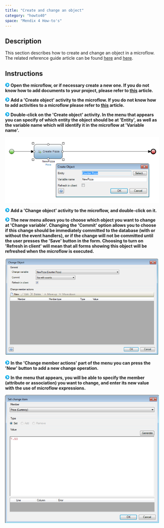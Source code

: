 ```yaml
---
title: "Create and change an object"
category: "howto40"
space: "Mendix 4 How-to's"
---
```

## Description

This section describes how to create and change an object in a microflow. The related reference guide article can be found [here](https://world.mendix.com/display/NRG/Create+Object) and [here](https://world.mendix.com/display/NRG/Change+Object).

## Instructions

![](attachments/819203/917932.png) **Open the microflow, or if necessary create a new one. If you do not know how to add documents to your project, please refer to [this](https://world.mendix.com/display/howto25/Add+documents+to+a+module) article.**

![](attachments/819203/917932.png) **Add a 'Create object' activity to the microflow. If you do not know how to add activities to a microflow please refer to [this](https://world.mendix.com/display/howto25/Add+an+activity+to+a+microflow) article.**

![](attachments/819203/917932.png) **Double-click on the 'Create object' activity. In the menu that appears you can specify of which entity the object should be at 'Entity', as well as the variable name which will identify it in the microflow at 'Variable name'.**

![](attachments/2621585/2752875.png)

![](attachments/819203/917932.png) **Add a 'Change object' activity to the microflow, and double-click on it.**

![](attachments/819203/917932.png) **The new menu allows you to choose which object you want to change at 'Change variable'. Changing the 'Commit' option allows you to choose if this change should be immediately committed to the database (with or without the event handlers), or if the change will not be committed until the user presses the 'Save' button in the form. Choosing to turn on 'Refresh in client' will mean that all forms showing this object will be refreshed when the microflow is executed.**

![](attachments/2621585/2752865.png)

![](attachments/819203/917932.png) **In the 'Change member actions' part of the menu you can press the 'New' button to add a new change operation.**

![](attachments/819203/917932.png) **In the menu that appears, you will be able to specify the member (attribute or association) you want to change, and enter its new value with the use of microflow expressions.**

![](attachments/2621585/2752866.png)

